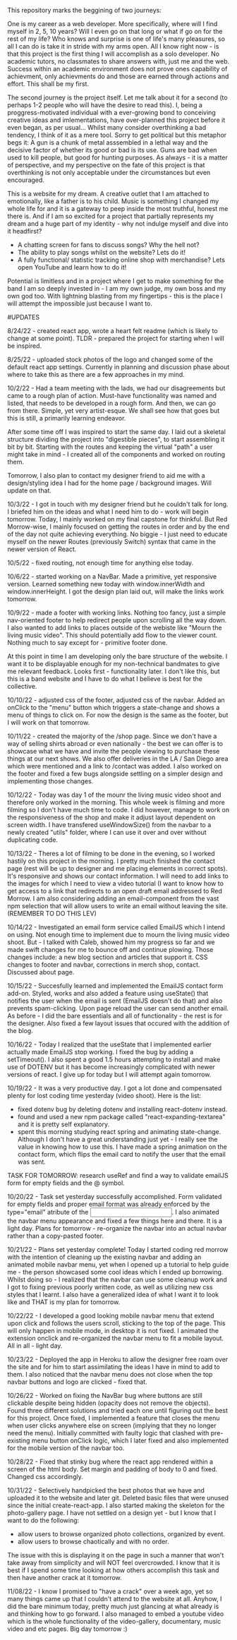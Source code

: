 This repository marks the beggining of two journeys:

One is my career as a web developer. More specifically, where will I find myself in 2, 5, 10 years? Will I even go on that long or what if go on for the rest of my life? Who knows and surprise is one of life's many pleasures, so all I can do is take it in stride with my arms open. All I know right now - is that this project is the first thing I will accomplish as a solo developer. No academic tutors, no classmates to share answers with, just me and the web. Success within an academic environment does not prove ones capability of achievment, only achievments do and those are earned through actions and effort. This shall be my first.

The second journey is the project itself. Let me talk about it for a second (to perhaps 1-2 people who will have the desire to read this). I, being a proggress-motivated individual with a ever-growing bond to conceiving creative ideas and imlementations, have over-planned this project before it even began, as per usual... 
Whilst many consider overthinking a bad tendency, I think of it as a mere tool. Sorry to get political but this metaphor begs it: A gun is a chunk of metal asssembled in a lethal way and the decisive factor of whether its good or bad is its use. Guns are bad when used to kill people, but good for hunting purposes. 
As always - it is a matter of perspective, and my perspective on the fate of this project is that overthinking is not only acceptable under the circumstances but even encouraged. 

This is a website for my dream. A creative outlet that I am attached to emotionally, like a father is to his child. Music is something I changed my whole life for and it is a gateway to peep inside the most truthful, honest me there is. And if I am so excited for a project that partially represents my dream and a huge part of my identity - why not indulge myself and dive into it headfirst? 

- A chatting screen for fans to discuss songs? Why the hell not?
- The ability to play songs whilst on the website? Lets do it!
- A fully functional/ statistic tracking online shop with merchandise? Lets open YouTube and learn how to do it!

Potential is limitless and in a project where I get to make something for the band I am so deeply invested in - I am my own judge, my own boss and my own god too.
With lightning blasting from my fingertips - this is the place I will attempt the impossible just because I want to.

#UPDATES

8/24/22 - created react app, wrote a heart felt readme (which is likely to change at some point). TLDR - prepared the project for starting when I will be inspired.

8/25/22 - uploaded stock photos of the logo and changed some of the default react app settings. Currently in planning and discussion phase about where to take this as there are a few approaches in my mind.

10/2/22 - Had a team meeting with the lads, we had our disagreements but came to a rough plan of action. Must-have functionality was named and listed, that needs to be developed in a rough form. And then, we can go from there. Simple, yet very artist-esque. We shall see how that goes but this is still, a primarily learning endeavor. 

After some time off I was inspired to start the same day. I laid out a skeletal structure dividing the project into "digestible pieces", to start assembling it bit by bit. Starting with the routes and keeping the virtual "path" a user might take in mind - I created all of the components and worked on routing them. 

Tomorrow, I also plan to contact my designer friend to aid me with a design/styling idea I had for the home page / background images. Will update on that.

10/3/22 - I got in touch with my designer friend but he couldn't talk for long. I briefed him on the ideas and what I need him to do - work will begin tomorrow. Today, I mainly worked on my final capstone for thinkful. But Red Morrow-wise, I mainly focused on getting the routes in order and by the end of the day not quite achieving everything. No biggie - I just need to educate myself on the newer Routes (previously Switch) syntax that came in the newer version of React.

10/5/22 - fixed routing, not enough time for anything else today.

10/6/22 - started working on a NavBar. Made a primitive, yet responsive version. Learned something new today with window.innerWidth and window.innerHeight. I got the design plan laid out, will make the links work tomorrow.

10/9/22 - made a footer with working links. Nothing too fancy, just a simple nav-oriented footer to help redirect people upon scrolling all the way down. I also wanted to add links to places outside of the webiste like "Mourn the living music video". This should potentially add flow to the viewer count. Nothing much to say except for - primitive footer done. 

At this point in time I am developing only the bare structure of the website. I want it to be displayable enough for my non-technical bandmates to give me relevant feedback. Looks first - functionality later. I don't like this, but this is a band website and I have to do what I believe is best for the collective.

10/10/22 - adjusted css of the footer, adjusted css of the navbar. Added an onClick to the "menu" button which triggers a state-change and shows a menu of things to click on. For now the design is the same as the footer, but I will work on that tomorrow.

10/11/22 - created the majority of the /shop page. Since we don't have a way of selling shirts abroad or even nationally - the best we can offer is to showcase what we have and invite the people viewing to purchase these things at our next shows. We also offer deliveries in the LA / San Diego area which were mentioned and a link to /contact was added. I also worked on the footer and fixed a few bugs alongside settling on a simpler design and implementing those changes.

10/12/22 - Today was day 1 of the mounr the living music video shoot and therefore only worked in the morning. This whole week is filming and more filming so I don't have much time to code. I did however, manage to work on the responsiveness of the shop and make it adjust layout dependent on screen width. I have transfered useWindowSize() from the navbar to a newly created "utils" folder, where I can use it over and over without duplicating code.

10/13/22 - Theres a lot of filming to be done in the evening, so I worked hastily on this project in the morning. I pretty much finished the contact page (rest will be up to designer and me placing elements in correct spots). It's responsive and shows our contact information. I will need to add links to the images for which I need to view a video tutorial (I want to know how to get access to a link that redirects to an open draft email addressed to Red Morrow. I am also considering adding an email-component from the vast npm selection that will allow users to write an email without leaving the site. (REMEMBER TO DO THIS LEV)

10/14/22 - Investigated an email form service called EmailJS which I intend on using. Not enough time to implement due to mourn the living music video shoot. But - I talked with Caleb, showed him my progress so far and we made swift changes for me to bounce off and continue plowing. Those changes include: a new blog section and articles that support it. CSS changes to footer and navbar, corrections in merch shop, contact. Discussed about page.

10/15/22 - Succesfully learned and implemented the EmailJS contact form add-on. Styled, works and also added a feature using useState() that notifies the user when the email is sent (EmailJS doesn't do that) and also prevents spam-clicking. Upon page reload the user can send another email. As before - I did the bare essentials and all of functionality - the rest is for the designer. Also fixed a few layout issues that occured with the addition of the blog.

10/16/22 - Today I realized that the useState that I implemented earlier actually made EmailJS stop working. I fixed the bug by adding a setTimeout(). I also spent a good 1.5 hours attempting to install and make use of DOTENV but it has become increasingly complicated with newer versions of react. I give up for today but I will attempt again tomorrow. 

10/19/22 - It was a very productive day. I got a lot done and compensated plenty for lost coding time yesterday (video shoot). Here is the list:
- fixed dotenv bug by deleting dotenv and installing react-dotenv instead. 
- found and used a new npm package called "react-expanding-textarea" and it is pretty self explanatory.
- spent this morning studying react spring and animating state-change. Although I don't have a great understanding just yet - I really see the value in knowing how to use this. I have made a spring animation on the contact form, which flips the email card to notify the user that the email was sent. 

TASK FOR TOMORROW: research useRef and find a way to validate emailJS form for empty fields and the @ symbol.

10/20/22 - Task set yesterday successfully accomplished. Form validated for empty fields and proper email format was already enforced by the type="email" atribute of the <input/>. I also animated the navbar menu appearance and fixed a few things here and there. It is a light day. Plans for tomorrow - re-organize the navbar into an actual navbar rather than a copy-pasted footer.

10/21/22 - Plans set yesterday complete! Today I started coding red morrow with the intention of cleaning up the existing navbar and adding an animated mobile navbar menu, yet when I opened up a tutorial to help guide me - the person showcased some cool ideas which I ended up borrowing. Whilst doing so - I realized that the navbar can use some cleanup work and I got to fixing previous poorly written code, as well as utilizing new css styles that I learnt. I also have a generalized idea of what I want it to look like and THAT is my plan for tomorrow.

10/22/22 - I developed a good looking mobile navbar menu that extend upon click and follows the users scroll, sticking to the top of the page. This will only happen in mobile mode, in desktop it is not fixed. I animated the extension onclick and re-organized the navbar menu to fit a mobile layout. All in all - light day. 

10/23/22 - Deployed the app in Heroku to allow the designer free roam over the site and for him to start assimilating the ideas I have in mind to add to them. I also noticed that the navbar menu does not close when the top navbar buttons and logo are clicked - fixed that.

10/26/22 - Worked on fixing the NavBar bug where buttons are still clickable despite being hidden (opacity does not remove the objects). Found three different solutions and tried each one until figuring out the best for this project. Once fixed, I implemented a feature that closes the menu when user clicks anywhere else on screen (implying that they no longer need the menu). Initially committed with faulty logic that clashed with pre-existing menu button onClick logic, which I later fixed and also implemented for the mobile version of the navbar too.

10/28/22 - Fixed that stinky bug where the react app rendered within a screen of the html body. Set margin and padding of body to 0 and fixed. Changed css accordingly.

10/31/22 - Selectively handpicked the best photos that we have and uploaded it to the website and later git. Deleted basic files that were unused since the initial create-react-app. I also started making the skeleton for the photo-gallery page. I have not settled on a design yet - but I know that I want to do the following:
- allow users to browse organized photo collections, organized by event.
- allow users to browse chaotically and with no order.

The issue with this is displaying it on the page in such a manner that won't take away from simplicity and will NOT feel overcrowded. I know that it is best if I spend some time looking at how others accomplish this task and then have another crack at it tomorrow.

11/08/22 - I know I promised to "have a crack" over a week ago, yet so many things came up that I couldn't attend to the website at all. Anyhow, I did the bare minimum today, pretty much just glancing at what already is and thinking how to go forward. I also managed to embed a youtube video which is the whole functionality of the video-gallery, documentary, music video and etc pages. Big day tomorrow :)
